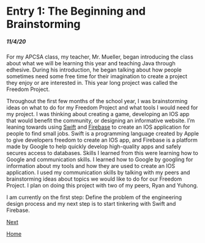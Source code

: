 # Entry 1: The Beginning and Brainstorming
##### 11/4/20

For my APCSA class, my teacher, Mr. Mueller, began introducing the class about what we will be learning this year and teaching Java through edhesive. During his introduction, he began talking about how people sometimes need some free time for their imagination to create a project they enjoy or are interested in. This year long project was called the Freedom Project.

Throughout the first few months of the school year, I was brainstorming ideas on what to do for my Freedom Project and what tools I would need for my project. I was thinking about creating a game, developing an IOS app that would benefit the community, or designing an informative website. I’m leaning towards using [Swift](https://www.swift.com/) and [Firebase](https://firebase.google.com/) to create an IOS application for people to find small jobs. Swift is a programming language created by Apple to give developers freedom to create an IOS app, and Firebase is a platform made by Google to help quickly develop high-quality apps and safely secures access to databases. Skills I learned from this were learning how to Google and communication skills. I learned how to Google by googling for information about my tools and how they are used to create an IOS application. I used my communication skills by talking with my peers and brainstorming ideas about topics we would like to do for our Freedom Project. I plan on doing this project with two of my peers, Ryan and Yuhong.

I am currently on the first step: Define the problem of the engineering design process and my next step is to start tinkering with Swift and Firebase.


[Next](entry02.md)

[Home](../README.md)